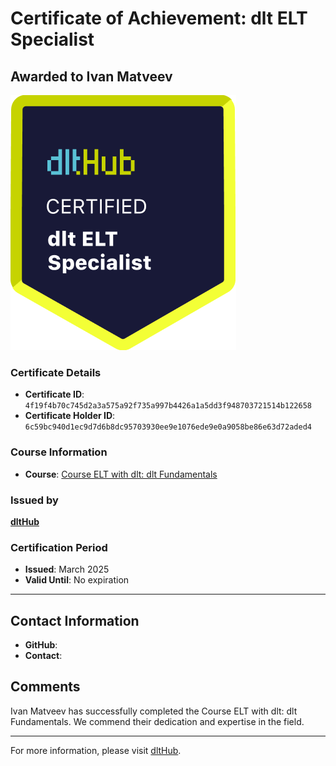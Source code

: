 
# Certificate of Achievement: dlt ELT Specialist

## Awarded to **Ivan Matveev**

![Course Image](../badges/dlt_ELT_specialist.png)

### Certificate Details
- **Certificate ID**: `4f19f4b70c745d2a3a575a92f735a997b4426a1a5dd3f948703721514b122658`
- **Certificate Holder ID**: `6c59bc940d1ec9d7d6b8dc95703930ee9e1076ede9e0a9058be86e63d72aded4`

### Course Information
- **Course**: [Course ELT with dlt: dlt Fundamentals](https://github.com/dlt-hub/dlthub-education/tree/main/courses/dlt_fundamentals_dec_2024)

### Issued by
[**dltHub**](https://dlthub.com/) 

### Certification Period
- **Issued**: March 2025
- **Valid Until**: No expiration

---

## Contact Information
- **GitHub**: 
- **Contact**: 

## Comments
Ivan Matveev has successfully completed the Course ELT with dlt: dlt Fundamentals. We commend their dedication and expertise in the field.

---

For more information, please visit [dltHub](https://dlthub.com/).
    
